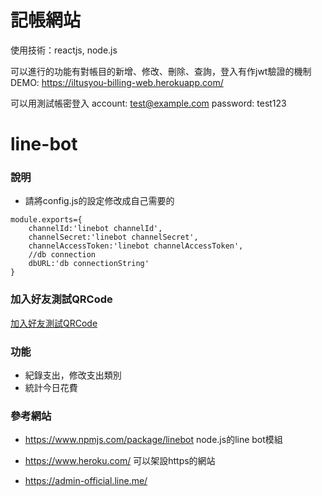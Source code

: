 # 記帳網站
使用技術：reactjs, node.js

可以進行的功能有對帳目的新增、修改、刪除、查詢，登入有作jwt驗證的機制
DEMO: https://iltusyou-billing-web.herokuapp.com/

可以用測試帳密登入
account: test@example.com
password: test123

# line-bot

### 說明
* 請將config.js的設定修改成自己需要的
```
module.exports={
    channelId:'linebot channelId',
    channelSecret:'linebot channelSecret',
    channelAccessToken:'linebot channelAccessToken',
    //db connection
    dbURL:'db connectionString'
}
```
### 加入好友測試QRCode
[加入好友測試QRCode](https://qr-official.line.me/M/l_rtVQN-II.png)

### 功能
* 紀錄支出，修改支出類別
* 統計今日花費

### 參考網站
* https://www.npmjs.com/package/linebot
node.js的line bot模組

* https://www.heroku.com/
可以架設https的網站

* https://admin-official.line.me/

